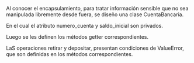Al conocer el encapsulamiento, para tratar información sensible que no sea manipulada libremente desde fuera, se diseño una clase CuentaBancaria.

En el cual el atributo numero_cuenta y saldo_inicial son privados.

Luego se les definen los métodos getter correspondientes.

LaS operaciones retirar y depositar, presentan condiciones de ValueError, que son definidas en los métodos correspondientes.

